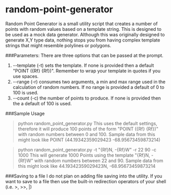 # random-point-generator
Random Point Generator is a small utility script that creates a number of points with random values based on a template string. This is designed to be used as a mock data generator. Although this was originally designed to generate X,Y type data, nothing stops you from having complex template strings that might resemble polylines or polygons.

###Parameters:
There are three options that can be passed at the prompt.
1) --template (-t) sets the template. If none is provided then a default "POINT ({Rf} {Rf})". Remember to wrap your template in quotes if you use spaces.
2) --range (-r) consumes two arguments, a min and max range used in the calculation of random numbers. If no range is provided a default of 0 to 100 is used.
3) --count (-c) the number of points to produce. If none is provided then the a default of 100 is used.

###Sample Usage
> python random_point_generator.py
This uses the default settings, therefore it will produce 100 points of the form
"POINT ({Rf} {Rf})" with random numbers between 0 and 100.
Sample data from this might look like POINT (44.19342359029423 -68.95673459873214)

> python random_point_generator.py -t "{Rf}N, -{Rf}W" -r 22 90 -c 1000
This will generate 1000 Points using the template "{Rf}N, -{Rf}W" with random
numbers between 22 and 90. 
Sample data from this might look like 44.19342359029423N, -68.95673459873214

###Saving to a file
I do not plan on adding file saving into the utility. If you want to save to a file then use the built-in redirection operators of your shell (i.e. >, >>, |)